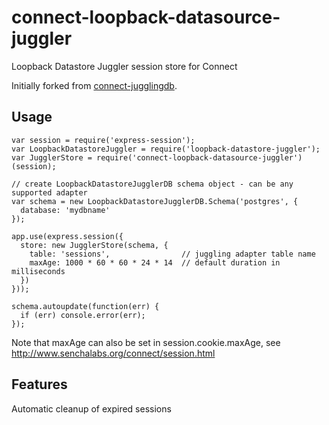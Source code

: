 # connect-loopback-datasource-juggler

Loopback Datastore Juggler session store for Connect

Initially forked from [connect-jugglingdb][1].

## Usage

```
var session = require('express-session');
var LoopbackDatastoreJuggler = require('loopback-datastore-juggler');
var JugglerStore = require('connect-loopback-datasource-juggler')(session);

// create LoopbackDatastoreJugglerDB schema object - can be any supported adapter
var schema = new LoopbackDatastoreJugglerDB.Schema('postgres', {
  database: 'mydbname'
});

app.use(express.session({
  store: new JugglerStore(schema, {
    table: 'sessions',                // juggling adapter table name
    maxAge: 1000 * 60 * 60 * 24 * 14  // default duration in milliseconds
  })
}));

schema.autoupdate(function(err) {
  if (err) console.error(err);
});
```

Note that maxAge can also be set in session.cookie.maxAge, see
http://www.senchalabs.org/connect/session.html

## Features

Automatic cleanup of expired sessions


[1]: https://github.com/jugglingdb/connect-jugglingdb
